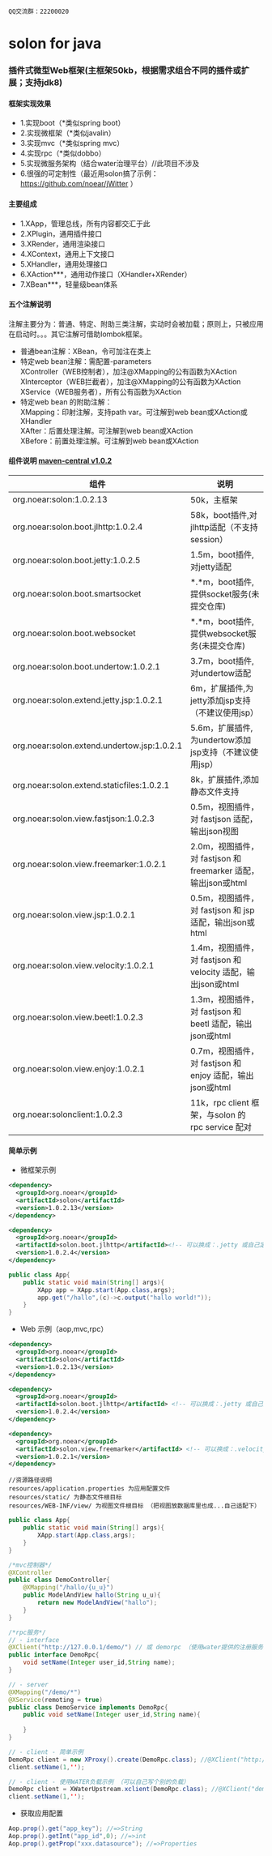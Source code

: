 
` QQ交流群：22200020 `

# solon for java

### 插件式微型Web框架(主框架50kb，根据需求组合不同的插件或扩展；支持jdk8)

#### 框架实现效果
* 1.实现boot（*类似spring boot）
* 2.实现微框架（*类似javalin）
* 3.实现mvc（*类似spring mvc）
* 4.实现rpc（*类似dobbo）
* 5.实现微服务架构（结合water治理平台）//此项目不涉及
* 6.很强的可定制性（最近用solon搞了示例：https://github.com/noear/jWitter ）
#### 主要组成
* 1.XApp，管理总线，所有内容都交汇于此
* 2.XPlugin，通用插件接口
* 3.XRender，通用渲染接口
* 4.XContext，通用上下文接口
* 5.XHandler，通用处理接口
* 6.XAction***，通用动作接口（XHandler+XRender）
* 7.XBean***，轻量级bean体系
#### 五个注解说明
注解主要分为：普通、特定、附助三类注解，实动时会被加载；原则上，只被应用在启动时。。。其它注解可借助lombok框架。
* 普通bean注解：XBean，令可加注在类上
* 特定web bean注解：需配置-parameters<br/>
XController（WEB控制者），加注@XMapping的公有函数为XAction<br/>
XInterceptor（WEB拦截者），加注@XMapping的公有函数为XAction<br/> 
XService（WEB服务者），所有公有函数为XAction<br/>
* 特定web bean 的附助注解：<br/>
XMapping：印射注解，支持path var。可注解到web bean或XAction或XHandler<br/>
XAfter：后置处理注解。可注解到web bean或XAction<br/>
XBefore：前置处理注解。可注解到web bean或XAction<br/>

#### 组件说明 <a href="https://search.maven.org/search?q=solon" target='_blank'>maven-central v1.0.2</a>
| 组件 | 说明 |
| --- | --- |
| org.noear:solon:1.0.2.13 | 50k，主框架 |
| org.noear:solon.boot.jlhttp:1.0.2.4 | 58k，boot插件,对jlhttp适配（不支持session） |
| org.noear:solon.boot.jetty:1.0.2.5 | 1.5m，boot插件,对jetty适配 |
| org.noear:solon.boot.smartsocket | *.*m，boot插件,提供socket服务(未提交仓库) |
| org.noear:solon.boot.websocket | *.*m，boot插件,提供websocket服务(未提交仓库) |
| org.noear:solon.boot.undertow:1.0.2.1 | 3.7m，boot插件,对undertow适配 |
| org.noear:solon.extend.jetty.jsp:1.0.2.1 | 6m，扩展插件,为jetty添加jsp支持（不建议使用jsp） |
| org.noear:solon.extend.undertow.jsp:1.0.2.1 | 5.6m，扩展插件,为undertow添加jsp支持（不建议使用jsp） |
| org.noear:solon.extend.staticfiles:1.0.2.1 | 8k，扩展插件,添加静态文件支持 |
| org.noear:solon.view.fastjson:1.0.2.3 | 0.5m，视图插件，对 fastjson 适配，输出json视图 |
| org.noear:solon.view.freemarker:1.0.2.1 | 2.0m，视图插件，对 fastjson 和 freemarker 适配，输出json或html |
| org.noear:solon.view.jsp:1.0.2.1 | 0.5m，视图插件，对 fastjson 和 jsp 适配，输出json或html |
| org.noear:solon.view.velocity:1.0.2.1 | 1.4m，视图插件，对 fastjson 和 velocity 适配，输出json或html |
| org.noear:solon.view.beetl:1.0.2.3 | 1.3m，视图插件，对 fastjson 和 beetl 适配，输出json或html |
| org.noear:solon.view.enjoy:1.0.2.1 | 0.7m，视图插件，对 fastjson 和 enjoy 适配，输出json或html |
| org.noear:solonclient:1.0.2.3 | 11k，rpc client 框架，与solon 的 rpc service 配对 |

#### 简单示例
* 微框架示例
```xml
<dependency>
  <groupId>org.noear</groupId>
  <artifactId>solon</artifactId>
  <version>1.0.2.13</version>
</dependency>

<dependency>
  <groupId>org.noear</groupId>
  <artifactId>solon.boot.jlhttp</artifactId><!-- 可以换成：.jetty 或自己定义个插件 -->
  <version>1.0.2.4</version>
</dependency>
```
```java
public class App{
    public static void main(String[] args){
        XApp app = XApp.start(App.class,args);
        app.get("/hallo",(c)->c.output("hallo world!"));
    }
}
```
* Web 示例（aop,mvc,rpc）
```xml
<dependency>
  <groupId>org.noear</groupId>
  <artifactId>solon</artifactId>
  <version>1.0.2.13</version>
</dependency>

<dependency>
  <groupId>org.noear</groupId>
  <artifactId>solon.boot.jlhttp</artifactId> <!-- 可以换成：.jetty 或自己定义个插件 -->
  <version>1.0.2.4</version>
</dependency>

<dependency>
  <groupId>org.noear</groupId>
  <artifactId>solon.view.freemarker</artifactId> <!-- 可以换成：.velocity 或 .jsp 或自己定义个插件 -->
  <version>1.0.2.1</version>
</dependency>
```
```
//资源路径说明
resources/application.properties 为应用配置文件
resources/static/ 为静态文件根目标
resources/WEB-INF/view/ 为视图文件根目标 （把视图放数据库里也成...自己适配下）
```
```java
public class App{
    public static void main(String[] args){
        XApp.start(App.class,args);
    }
}

/*mvc控制器*/
@XController
public class DemoController{
    @XMapping("/hallo/{u_u}")
    public ModelAndView hallo(String u_u){
        return new ModelAndView("hallo");
    }
}

/*rpc服务*/ 
// - interface
@XClient("http://127.0.0.1/demo/") // 或 demorpc （使用water提供的注册服务；当然也可以改成别的...）
public interface DemoRpc{
    void setName(Integer user_id,String name);
}

// - server
@XMapping("/demo/*")
@XService(remoting = true)
public class DemoService implements DemoRpc{
    public void setName(Integer user_id,String name){
        
    }
}

// - client - 简单示例
DemoRpc client = new XProxy().create(DemoRpc.class); //@XClient("http://127.0.0.1/demo/")
client.setName(1,'');

// - client - 使用WATER负载示例 （可以自己写个别的负载）
DemoRpc client = XWaterUpstream.xclient(DemoRpc.class); //@XClient("demorpc")
client.setName(1,'');
```
* 获取应用配置
```java
Aop.prop().get("app_key"); //=>String
Aop.prop().getInt("app_id",0); //=>int
Aop.prop().getProp("xxx.datasource"); //=>Properties
```
